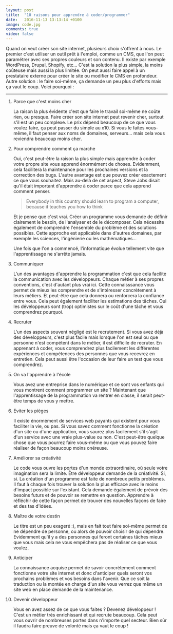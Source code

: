 ```yaml
---
layout: post
title:  "10 raisons pour apprendre à coder/programmer"
date:   2016-11-13 13:13:14 +0100
image: code.jpg
comments: true
video: false
---
```


Quand on veut créer son site internet, plusieurs choix s'offrent à nous. Le premier c'est utiliser un outil prêt à l'emploi, comme un CMS, que l'on peut paramétrer avec ses propres couleurs et son contenu. Il existe par exemple WordPress, Drupal, Shopify, etc... C'est la solution la plus simple, la moins coûteuse mais aussi la plus limitée. On peut aussi faire appel à un prestataire externe pour créer le site ou modifier le CMS en profondeur. Autre solution : le faire soi-même, ça demande un peu plus d'efforts mais ça vaut le coup. Voici pourquoi :

* * *

1. Parce que c'est moins cher

   La raison la plus évidente c'est que faire le travail soi-même ne coûte rien, ou presque. Faire créer son site internet peut revenir cher, surtout s'il est un peu complexe. Le prix dépend beaucoup de ce que vous voulez faire, ça peut passer du simple au x10. Si vous le faites vous-même, il faut penser aux noms de domaines, serveurs... mais cela vous reviendra beaucoup moins cher.

2. Pour comprendre comment ça marche

   Oui, c'est peut-être la raison la plus simple mais apprendre à coder votre propre site vous apprend énormément de choses. Evidemment, cela facilitera la maintenance pour les prochaines versions et la correction des bugs. L'autre avantage est que pouvez créer exactement ce que vous souhaitez. Mais au-delà de cet aspect, Steve Jobs disait qu'il était important d'apprendre à coder parce que cela apprend comment penser.

   > Everybody in this country should learn to program a computer, because it teaches you how to think

   Et je pense que c'est vrai. Créer un programme vous demande de définir clairement le besoin, de l'analyser et de le décomposer. Cela nécessite également de comprendre l'ensemble du problème et des solutions possibles. Cette approche est applicable dans d'autres domaines, par exemple les sciences, l'ingénierie ou les mathématiques...
   
   Une fois que l'on a commencé, l'informatique évolue tellement vite que l'apprentissage ne s'arrête jamais.

3. Communiquer

   L'un des avantages d'apprendre la programmation c'est que cela facilite la communication avec les développeurs. Chaque métier à ses propres conventions, c'est d'autant plus vrai ici. Cette connaisssance vous permet de mieux les comprendre et de s'intéresser concrètement à leurs métiers. Et peut-être que cela donnera ou renforcera la confiance entre vous. Cela peut également faciliter les estimations des tâches. Oui les développeurs sont (trop) optimistes sur le coût d'une tâche et vous comprendrez pourquoi.
   
4. Recruter

   L'un des aspects souvent négligé est le recrutement. Si vous avez déjà des développeurs, c'est plus facile mais lorsque l'on est seul ou que personne n'est compétent dans le métier, il est difficile de recruter. En apprenant à coder, vous comprendrez plus facilement les différentes expériences et compétences des personnes que vous recevrez en entretien. Cela peut aussi être l'occasion de leur faire un test que vous comprendrez.


5. On va l'apprendre à l'école

   Vous avez une entreprise dans le numérique et ce sont vos enfants qui vous montrent comment programmer un site ? Maintenant que l'apprentissage de la programmation va rentrer en classe, il serait peut-être temps de vous y mettre.


6. Eviter les pièges

   Il existe énormément de services web payants qui existent pour vous faciliter la vie, ou pas. Si vous savez comment fonctionne la création d'un site ou d'une application, vous saurez plus facilement s'il s'agit d'un service avec une vraie plus-value ou non. C'est peut-être quelque chose que vous pourrez faire vous-même ou que vous pouvez faire réaliser de façon beaucoup moins onéreuse.


7. Améliorer sa créativité

   Le code vous ouvre les portes d'un monde extraordinaire, où seule votre imagination sera la limite. Être développeur demande de la créativité. Si, si. La création d'un programme est faite de nombreux petits problèmes. Il faut à chaque fois trouver la solution la plus efficace avec le moins d'impact possible sur l'existant. Cela demande également de prévoir des besoins futurs et de pouvoir se remettre en question. Apprendre à réfléchir de cette façon permet de trouver des nouvelles façons de faire et des tas d'idées.


8. Maître de votre destin

   Le titre est un peu exageré :), mais en fait tout faire soi-même permet de ne dépendre de personne, ou alors de pouvoir choisir de qui dépendre. Evidemment qu'il y a des personnes qui feront certaines tâches mieux que vous mais cela ne vous empêchera pas de réaliser ce que vous voulez.


9. Anticiper

   La connaissance acquise permet de savoir concrètement comment fonctionne votre site internet et donc d'anticiper quels seront vos prochains problèmes et vos besoins dans l'avenir. Que ce soit la traduction ou la montée en charge d'un site vous verrez que même un site web en place demande de la maintenance.


1. Devenir développeur

   Vous en avez assez de ce que vous faites ? Devenez développeur ! C'est un métier très enrichissant et qui recrute beaucoup. Cela peut vous ouvrir de nombreuses portes dans n'importe quel secteur. Bien sûr il faudra faire preuve de volonté mais ça vaut le coup !
